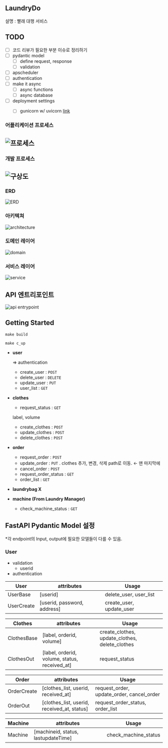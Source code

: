 ## LaundryDo
설명 : 빨래 대행 서비스  

## TODO
- [ ] 코드 리뷰가 필요한 부분 이슈로 정리하기
- [ ] pydantic model
  - [ ] define request, response
  - [ ] validation
- [ ] apscheduler
- [ ] authentication
- [ ] make it async
  - [ ] async functions
  - [ ] async database
- [ ] deployment settings 
    - [ ] gunicorn w/ uvicorn [link](https://fastapi.tiangolo.com/deployment/server-workers/?h=uvicorn)



### 어플리케이션 프로세스
![프로세스](<img/LaundryDO full process.png>)
---

### 개발 프로세스
![구상도](<img/LaundryDo Diagram.png>)
---
### ERD
![ERD](<img/LaundryDo_schema_diagram.png>)


### 아키텍쳐
![architecture](<img/LaundryDo_arcitecture_diagram.png>)

### 도메인 레이어
![domain](<img/LaundryDo_domain_diagram.png>)

### 서비스 레이어
![service](<img/LaundryDo_service_layer_diagram.png>)


## API 엔트리포인트
![api entrypoint](<img/LaundryDo_api_definition.png>)


## Getting Started
```
make build
```

```
make c_up
```





- **user**
    
    ⇒ authentication
    
    - create_user : `POST`
    - delete_user : `DELETE`
    - update_user : `PUT`
    - user_list : `GET`
- **clothes**
    - request_status : `GET`
    
    label, volume  
    
    - create_clothes : `POST`
    - update_clothes : `POST`
    - delete_clothes : `POST`
- **order**
    - request_order : `POST`
    - update_order : `PUT` . clothes 추가, 변경, 삭제 path로 이동. ← 맨 마지막에
    - cancel_order : `POST`
    - request_order_status : `GET`
    - order_list : `GET`
- **laundrybag X**
- **machine (From Laundry Manager)**
    - check_machine_status : `GET`

## FastAPI Pydantic Model 설정

*각 endpoint의 Input, output에 필요한 모델들이 다를 수 있음.  

### User

- validation
    - userid
- authentication

| User | attributes | Usage |
| --- | --- | --- |
| UserBase | [userid] | delete_user, user_list |
| UserCreate | [userid, password, address] | create_user, update_user |

| Clothes | attributes | Usage |
| --- | --- | --- |
| ClothesBase | [label, orderid, volume] | create_clothes, update_clothes, delete_clothes |
| ClothesOut | [label, orderid, volume, status, received_at] | request_status |

| Order | attributes | Usage |
| --- | --- | --- |
| OrderCreate | [clothes_list, userid, received_at] | request_order, update_order, cancel_order |
| OrderOut | [clothes_list, userid, received_at, status] | request_order_status, order_list |

| Machine | attributes | Usage |
| --- | --- | --- |
| Machine | [machineid, status, lastupdateTime] | check_machine_status |